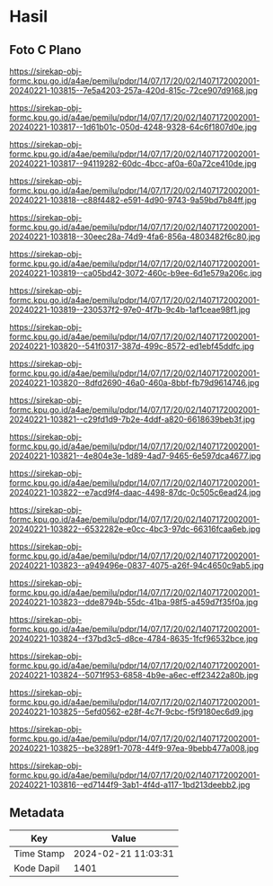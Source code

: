 # Hasil

## Foto C Plano

https://sirekap-obj-formc.kpu.go.id/a4ae/pemilu/pdpr/14/07/17/20/02/1407172002001-20240221-103815--7e5a4203-257a-420d-815c-72ce907d9168.jpg

https://sirekap-obj-formc.kpu.go.id/a4ae/pemilu/pdpr/14/07/17/20/02/1407172002001-20240221-103817--1d61b01c-050d-4248-9328-64c6f1807d0e.jpg

https://sirekap-obj-formc.kpu.go.id/a4ae/pemilu/pdpr/14/07/17/20/02/1407172002001-20240221-103817--94119282-60dc-4bcc-af0a-60a72ce410de.jpg

https://sirekap-obj-formc.kpu.go.id/a4ae/pemilu/pdpr/14/07/17/20/02/1407172002001-20240221-103818--c88f4482-e591-4d90-9743-9a59bd7b84ff.jpg

https://sirekap-obj-formc.kpu.go.id/a4ae/pemilu/pdpr/14/07/17/20/02/1407172002001-20240221-103818--30eec28a-74d9-4fa6-856a-4803482f6c80.jpg

https://sirekap-obj-formc.kpu.go.id/a4ae/pemilu/pdpr/14/07/17/20/02/1407172002001-20240221-103819--ca05bd42-3072-460c-b9ee-6d1e579a206c.jpg

https://sirekap-obj-formc.kpu.go.id/a4ae/pemilu/pdpr/14/07/17/20/02/1407172002001-20240221-103819--230537f2-97e0-4f7b-9c4b-1af1ceae98f1.jpg

https://sirekap-obj-formc.kpu.go.id/a4ae/pemilu/pdpr/14/07/17/20/02/1407172002001-20240221-103820--541f0317-387d-499c-8572-ed1ebf45ddfc.jpg

https://sirekap-obj-formc.kpu.go.id/a4ae/pemilu/pdpr/14/07/17/20/02/1407172002001-20240221-103820--8dfd2690-46a0-460a-8bbf-fb79d9614746.jpg

https://sirekap-obj-formc.kpu.go.id/a4ae/pemilu/pdpr/14/07/17/20/02/1407172002001-20240221-103821--c29fd1d9-7b2e-4ddf-a820-6618639beb3f.jpg

https://sirekap-obj-formc.kpu.go.id/a4ae/pemilu/pdpr/14/07/17/20/02/1407172002001-20240221-103821--4e804e3e-1d89-4ad7-9465-6e597dca4677.jpg

https://sirekap-obj-formc.kpu.go.id/a4ae/pemilu/pdpr/14/07/17/20/02/1407172002001-20240221-103822--e7acd9f4-daac-4498-87dc-0c505c6ead24.jpg

https://sirekap-obj-formc.kpu.go.id/a4ae/pemilu/pdpr/14/07/17/20/02/1407172002001-20240221-103822--6532282e-e0cc-4bc3-97dc-66316fcaa6eb.jpg

https://sirekap-obj-formc.kpu.go.id/a4ae/pemilu/pdpr/14/07/17/20/02/1407172002001-20240221-103823--a949496e-0837-4075-a26f-94c4650c9ab5.jpg

https://sirekap-obj-formc.kpu.go.id/a4ae/pemilu/pdpr/14/07/17/20/02/1407172002001-20240221-103823--dde8794b-55dc-41ba-98f5-a459d7f35f0a.jpg

https://sirekap-obj-formc.kpu.go.id/a4ae/pemilu/pdpr/14/07/17/20/02/1407172002001-20240221-103824--f37bd3c5-d8ce-4784-8635-1fcf96532bce.jpg

https://sirekap-obj-formc.kpu.go.id/a4ae/pemilu/pdpr/14/07/17/20/02/1407172002001-20240221-103824--5071f953-6858-4b9e-a6ec-eff23422a80b.jpg

https://sirekap-obj-formc.kpu.go.id/a4ae/pemilu/pdpr/14/07/17/20/02/1407172002001-20240221-103825--5efd0562-e28f-4c7f-9cbc-f5f9180ec6d9.jpg

https://sirekap-obj-formc.kpu.go.id/a4ae/pemilu/pdpr/14/07/17/20/02/1407172002001-20240221-103825--be3289f1-7078-44f9-97ea-9bebb477a008.jpg

https://sirekap-obj-formc.kpu.go.id/a4ae/pemilu/pdpr/14/07/17/20/02/1407172002001-20240221-103816--ed7144f9-3ab1-4f4d-a117-1bd213deebb2.jpg


## Metadata

| Key        | Value               |
| ---------- | ------------------- |
| Time Stamp | 2024-02-21 11:03:31 |
| Kode Dapil | 1401                |




